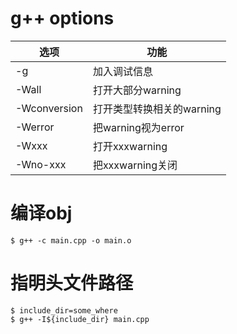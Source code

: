 # g++ options

|选项|功能|
|-|-|
|-g|加入调试信息|
|-Wall|打开大部分warning|
|-Wconversion|打开类型转换相关的warning|
|-Werror|把warning视为error|
|-Wxxx|打开xxxwarning|
|-Wno-xxx|把xxxwarning关闭|

# 编译obj

```shell
$ g++ -c main.cpp -o main.o
```

# 指明头文件路径

```shell
$ include_dir=some_where
$ g++ -I${include_dir} main.cpp
```